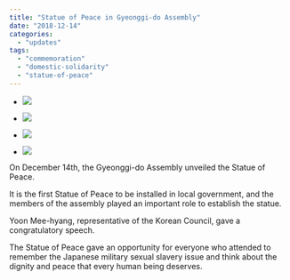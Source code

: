 ```yaml
---
title: "Statue of Peace in Gyeonggi-do Assembly"
date: "2018-12-14"
categories: 
  - "updates"
tags: 
  - "commemoration"
  - "domestic-solidarity"
  - "statue-of-peace"
---
```


- ![](http://womenandwar.net/kr/wp-content/uploads/2018/12/181214_kyeongkidouihoe-pyeonghwabi9-1-1024x768.jpg)
    
- ![](http://womenandwar.net/kr/wp-content/uploads/2018/12/181214_kyeongkidouihoe-pyeonghwabi16-1-1024x768.jpg)
    
- ![](http://womenandwar.net/kr/wp-content/uploads/2018/12/181214_kyeongkidouihoe-pyeonghwabi3-2-1024x768.jpg)
    
- ![](http://womenandwar.net/kr/wp-content/uploads/2018/12/181214_kyeongkidouihoe-pyeonghwabi5-2-1024x768.jpg)
    

On December 14th, the Gyeonggi-do Assembly unveiled the Statue of Peace.

It is the first Statue of Peace to be installed in local government, and the members of the assembly played an important role to establish the statue.

Yoon Mee-hyang, representative of the Korean Council, gave a congratulatory speech.

The Statue of Peace gave an opportunity for everyone who attended to remember the Japanese military sexual slavery issue and think about the dignity and peace that every human being deserves.
